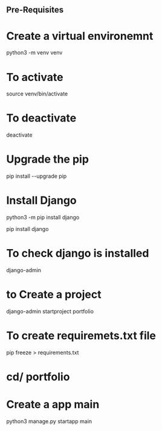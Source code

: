## Pre-Requisites

# Create a virtual environemnt

python3 -m venv venv

# To activate

source venv/bin/activate

# To deactivate

deactivate

# Upgrade the pip

pip install --upgrade pip

# Install Django

python3 -m pip install django

pip install django

# To check django is installed

django-admin

# to Create a project
django-admin startproject portfolio

# To create requiremets.txt file
pip freeze > requirements.txt

# cd/ portfolio
# Create a app main
python3 manage.py startapp main
